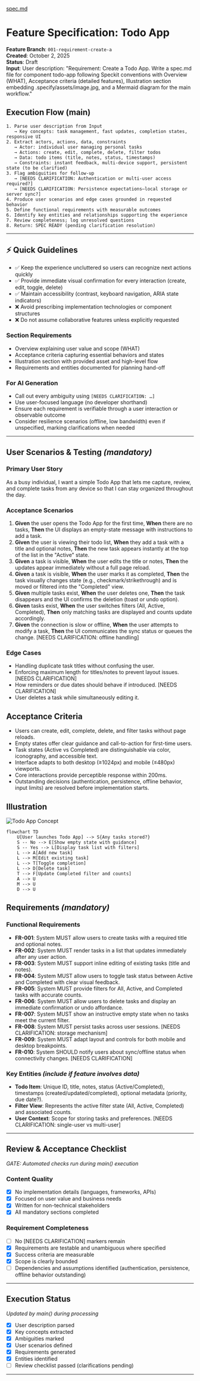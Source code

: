 [spec.md](https://github.com/user-attachments/files/22655852/spec.md)
# Feature Specification: Todo App

**Feature Branch**: `001-requirement-create-a`  
**Created**: October 2, 2025  
**Status**: Draft  
**Input**: User description: "Requirement: Create a Todo App. Write a spec.md file for component todo-app following Speckit conventions with Overview (WHAT), Acceptance criteria (detailed features), Illustration section embedding .specify/assets/image.jpg, and a Mermaid diagram for the main workflow."

## Execution Flow (main)
```
1. Parse user description from Input
   → Key concepts: task management, fast updates, completion states, responsive UI
2. Extract actors, actions, data, constraints
   → Actor: individual user managing personal tasks
   → Actions: create, edit, complete, delete, filter todos
   → Data: todo items (title, notes, status, timestamps)
   → Constraints: instant feedback, multi-device support, persistent state (to be clarified)
3. Flag ambiguities for follow-up
   → [NEEDS CLARIFICATION: Authentication or multi-user access required?]
   → [NEEDS CLARIFICATION: Persistence expectations—local storage or server sync?]
4. Produce user scenarios and edge cases grounded in requested behavior
5. Define functional requirements with measurable outcomes
6. Identify key entities and relationships supporting the experience
7. Review completeness; log unresolved questions
8. Return: SPEC READY (pending clarification resolution)
```

---

## ⚡ Quick Guidelines
- ✅ Keep the experience uncluttered so users can recognize next actions quickly
- ✅ Provide immediate visual confirmation for every interaction (create, edit, toggle, delete)
- ✅ Maintain accessibility (contrast, keyboard navigation, ARIA state indicators)
- ❌ Avoid prescribing implementation technologies or component structures
- ❌ Do not assume collaborative features unless explicitly requested

### Section Requirements
- Overview explaining user value and scope (WHAT)
- Acceptance criteria capturing essential behaviors and states
- Illustration section with provided asset and high-level flow
- Requirements and entities documented for planning hand-off

### For AI Generation
- Call out every ambiguity using `[NEEDS CLARIFICATION: …]`
- Use user-focused language (no developer shorthand)
- Ensure each requirement is verifiable through a user interaction or observable outcome
- Consider resilience scenarios (offline, low bandwidth) even if unspecified, marking clarifications when needed

---

## User Scenarios & Testing *(mandatory)*

### Primary User Story
As a busy individual, I want a simple Todo App that lets me capture, review, and complete tasks from any device so that I can stay organized throughout the day.

### Acceptance Scenarios
1. **Given** the user opens the Todo App for the first time, **When** there are no tasks, **Then** the UI displays an empty-state message with instructions to add a task.
2. **Given** the user is viewing their todo list, **When** they add a task with a title and optional notes, **Then** the new task appears instantly at the top of the list in the "Active" state.
3. **Given** a task is visible, **When** the user edits the title or notes, **Then** the updates appear immediately without a full page reload.
4. **Given** a task is visible, **When** the user marks it as completed, **Then** the task visually changes state (e.g., checkmark/strikethrough) and is moved or filtered into the "Completed" view.
5. **Given** multiple tasks exist, **When** the user deletes one, **Then** the task disappears and the UI confirms the deletion (toast or undo option).
6. **Given** tasks exist, **When** the user switches filters (All, Active, Completed), **Then** only matching tasks are displayed and counts update accordingly.
7. **Given** the connection is slow or offline, **When** the user attempts to modify a task, **Then** the UI communicates the sync status or queues the change. [NEEDS CLARIFICATION: offline handling]

### Edge Cases
- Handling duplicate task titles without confusing the user.
- Enforcing maximum length for titles/notes to prevent layout issues. [NEEDS CLARIFICATION]
- How reminders or due dates should behave if introduced. [NEEDS CLARIFICATION]
- User deletes a task while simultaneously editing it.

## Acceptance Criteria
- Users can create, edit, complete, delete, and filter tasks without page reloads.
- Empty states offer clear guidance and call-to-action for first-time users.
- Task states (Active vs Completed) are distinguishable via color, iconography, and accessible text.
- Interface adapts to both desktop (≥1024px) and mobile (≤480px) viewports.
- Core interactions provide perceptible response within 200ms.
- Outstanding decisions (authentication, persistence, offline behavior, input limits) are resolved before implementation starts.

## Illustration
![Todo App Concept](./assets/image.jpg)

```mermaid
flowchart TD
    U[User launches Todo App] --> S{Any tasks stored?}
    S -- No --> E[Show empty state with guidance]
    S -- Yes --> L[Display task list with filters]
    L --> A[Add new task]
    L --> M[Edit existing task]
    L --> T[Toggle completion]
    L --> D[Delete task]
    T --> F[Update Completed filter and counts]
    A --> U
    M --> U
    D --> U
```

## Requirements *(mandatory)*

### Functional Requirements
- **FR-001**: System MUST allow users to create tasks with a required title and optional notes.
- **FR-002**: System MUST render tasks in a list that updates immediately after any user action.
- **FR-003**: System MUST support inline editing of existing tasks (title and notes).
- **FR-004**: System MUST allow users to toggle task status between Active and Completed with clear visual feedback.
- **FR-005**: System MUST provide filters for All, Active, and Completed tasks with accurate counts.
- **FR-006**: System MUST allow users to delete tasks and display an immediate confirmation or undo affordance.
- **FR-007**: System MUST show an instructive empty state when no tasks meet the current filter.
- **FR-008**: System MUST persist tasks across user sessions. [NEEDS CLARIFICATION: storage mechanism]
- **FR-009**: System MUST adapt layout and controls for both mobile and desktop breakpoints.
- **FR-010**: System SHOULD notify users about sync/offline status when connectivity changes. [NEEDS CLARIFICATION]

### Key Entities *(include if feature involves data)*
- **Todo Item**: Unique ID, title, notes, status (Active/Completed), timestamps (created/updated/completed), optional metadata (priority, due date?).
- **Filter View**: Represents the active filter state (All, Active, Completed) and associated counts.
- **User Context**: Scope for storing tasks and preferences. [NEEDS CLARIFICATION: single-user vs multi-user]

---

## Review & Acceptance Checklist
*GATE: Automated checks run during main() execution*

### Content Quality
- [x] No implementation details (languages, frameworks, APIs)
- [x] Focused on user value and business needs
- [x] Written for non-technical stakeholders
- [x] All mandatory sections completed

### Requirement Completeness
- [ ] No [NEEDS CLARIFICATION] markers remain
- [x] Requirements are testable and unambiguous where specified
- [x] Success criteria are measurable
- [x] Scope is clearly bounded
- [ ] Dependencies and assumptions identified (authentication, persistence, offline behavior outstanding)

---

## Execution Status
*Updated by main() during processing*

- [x] User description parsed
- [x] Key concepts extracted
- [x] Ambiguities marked
- [x] User scenarios defined
- [x] Requirements generated
- [x] Entities identified
- [ ] Review checklist passed (clarifications pending)

---
